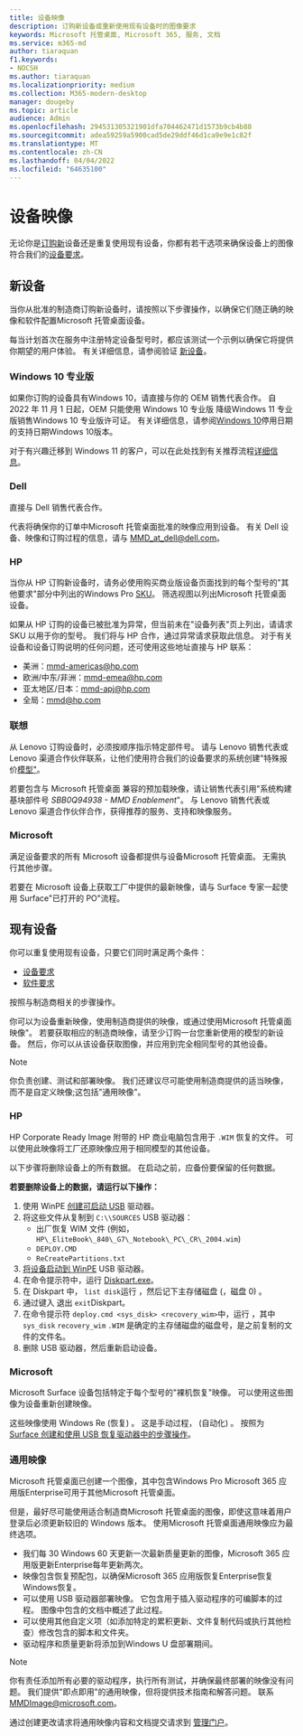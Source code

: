 ```yaml
---
title: 设备映像
description: 订购新设备或重新使用现有设备时的图像要求
keywords: Microsoft 托管桌面, Microsoft 365, 服务, 文档
ms.service: m365-md
author: tiaraquan
f1.keywords:
- NOCSH
ms.author: tiaraquan
ms.localizationpriority: medium
ms.collection: M365-modern-desktop
manager: dougeby
ms.topic: article
audience: Admin
ms.openlocfilehash: 294531305321901dfa704462471d1573b9cb4b88
ms.sourcegitcommit: adea59259a5900cad5de29ddf46d1ca9e9e1c82f
ms.translationtype: MT
ms.contentlocale: zh-CN
ms.lasthandoff: 04/04/2022
ms.locfileid: "64635100"
---
```

# <a name="device-images"></a>设备映像

无论你是[订购新](#new-devices)设备还是重复使用现有[](#existing-devices)设备，你都有若干选项来确保设备上的图像符合我们的[设备要求](device-requirements.md#check-hardware-requirements)。

## <a name="new-devices"></a>新设备

当你从批准的制造商订购新设备时[](device-requirements.md#minimum-requirements)，请按照以下步骤操作，以确保它们随正确的映像和软件配置Microsoft 托管桌面设备。

每当计划首次在服务中注册特定设备型号时，都应该测试一个示例以确保它将提供你期望的用户体验。 有关详细信息，请参阅验证 [新设备](/microsoft-365/managed-desktop/get-started/validate-device)。

### <a name="windows-10-pro"></a>Windows 10 专业版
如果你订购的设备具有Windows 10，请直接与你的 OEM 销售代表合作。 自 2022 年 11 月 1 日起，OEM 只能使用 Windows 10 专业版 降级Windows 11 专业版销售Windows 10 专业版许可证。 有关详细信息，请参阅[Windows 10](/lifecycle/products/windows-10-enterprise-and-education?msclkid=4a74c7b9b04111eca478c6fdafbc51a5)停用日期的支持日期Windows 10版本。

对于有兴趣迁移到 Windows 11 的客户，可以在此处找到有关推荐流程[详细信息](/microsoft-365/managed-desktop/intro/win11-overview)。 

### <a name="dell"></a>Dell

直接与 Dell 销售代表合作。

代表将确保你的订单中Microsoft 托管桌面批准的映像应用到设备。 有关 Dell 设备、映像和订购过程的信息，请与 MMD_at_dell@dell.com。

### <a name="hp"></a>HP

当你从 HP 订购新设备时，请务必使用购买商业版设备页面找到的每个型号的"其他要求"部分中列出的Windows Pro [SKU](https://www.microsoft.com/windows/business/devices#view-all-filter)。 筛选视图以列出Microsoft 托管桌面设备。

如果从 HP 订购的设备已被批准为异常，但当前未在"[](customizing.md)设备列表"页上列出，请请求 SKU 以用于你的型号。 我们将与 HP 合作，通过异常请求获取此信息。 对于有关设备和设备订购说明的任何问题，还可使用这些地址直接与 HP 联系：

- 美洲：mmd-americas@hp.com
- 欧洲/中东/非洲：mmd-emea@hp.com
- 亚太地区/日本：mmd-apj@hp.com
- 全局：mmd@hp.com

### <a name="lenovo"></a>联想

从 Lenovo 订购设备时，必须按顺序指示特定部件号。 请与 Lenovo 销售代表或 Lenovo 渠道合作伙伴联系，让他们使用符合我们的设备要求的系统创建"特殊报价[模型"](device-requirements.md#minimum-requirements)。

若要包含与 Microsoft 托管桌面 兼容的预加载映像，请让销售代表引用"系统构建基块部件号 *SBB0Q94938 - MMD Enablement*"。 与 Lenovo 销售代表或 Lenovo 渠道合作伙伴合作，获得推荐的服务、支持和映像服务。

### <a name="microsoft"></a>Microsoft

满足设备要求的所有 Microsoft 设备都提供与设备Microsoft 托管桌面。 无需执行其他步骤。

若要在 Microsoft 设备上获取工厂中提供的最新映像，请与 Surface 专家一起使用 Surface"已打开的 PO"流程。

## <a name="existing-devices"></a>现有设备

你可以重复使用现有设备，只要它们同时满足两个条件：

- [设备要求](device-requirements.md#minimum-requirements)
- [软件要求](device-requirements.md#installed-software)

按照与制造商相关的步骤操作。

你可以为设备重新映像，使用制造商提供的映像，或通过使用Microsoft 托管桌面映像"。 若要获取相应的制造商映像，请至少订购一台[](#new-devices)您重新使用的模型的新设备。 然后，你可以从该设备获取图像，并应用到完全相同型号的其他设备。

> [!NOTE]
> 你负责创建、测试和部署映像。 我们还建议尽可能使用制造商提供的适当映像，而不是自定义映像;这包括"通用映像"。

### <a name="hp"></a>HP

HP Corporate Ready Image 附带的 HP 商业电脑包含用于 `.WIM` 恢复的文件。 可以使用此映像将工厂还原映像应用于相同模型的其他设备。

以下步骤将删除设备上的所有数据。 在启动之前，应备份要保留的任何数据。

**若要删除设备上的数据，请运行以下操作：**

1. 使用 WinPE [创建可启动 USB](/windows-hardware/manufacture/desktop/winpe-create-usb-bootable-drive) 驱动器。
2. 将这些文件从复制到 `C:\\SOURCES` USB 驱动器：
    - 出厂恢复 WIM 文件 (例如， `HP\_EliteBook\_840\_G7\_Notebook\_PC\_CR\_2004.wim`) 
    - `DEPLOY.CMD`
    - `ReCreatePartitions.txt`
3. [将设备启动到 WinPE](https://store.hp.com/us/en/tech-takes/how-to-boot-from-usb-drive-on-windows-10-pcs) USB 驱动器。
4. 在命令提示符中，运行 [Diskpart.exe](/windows-server/administration/windows-commands/diskpart#additional-references)。
5. 在 Diskpart 中， `list disk`运行 ，然后记下主存储磁盘 (，磁盘 0) 。
6. 通过键入 退出 `exit`Diskpart。
7. 在命令提示符 `deploy.cmd <sys_disk> <recovery_wim>`中，运行 ，其中 `sys_disk` `recovery_wim` `.WIM` 是确定的主存储磁盘的磁盘号，是之前复制的文件的文件名。
8. 删除 USB 驱动器，然后重新启动设备。

### <a name="microsoft"></a>Microsoft

Microsoft Surface 设备包括特定于每个型号的"裸[](https://support.microsoft.com/en-us/surfacerecoveryimage)机恢复"映像。 可以使用这些图像为设备重新创建映像。

这些映像使用 Windows Re (恢复) 。 这是手动过程， (自动化) 。 按照为 [Surface 创建和使用 USB 恢复驱动器中的步骤操作](https://support.microsoft.com/surface/creating-and-using-a-usb-recovery-drive-for-surface-677852e2-ed34-45cb-40ef-398fc7d62c07)。

### <a name="universal-image"></a>通用映像

Microsoft 托管桌面已创建一个图像，其中包含Windows Pro Microsoft 365 应用版Enterprise可用于其他Microsoft 托管桌面。

但是，最好尽可能使用适合制造商Microsoft 托管桌面的图像，即使这意味着用户登录后必须更新较旧的 Windows 版本。 使用Microsoft 托管桌面通用映像应为最终选项。

- 我们每 30 Windows 60 天更新一次最新质量更新的图像，Microsoft 365 应用版更新Enterprise每年更新两次。
- 映像包含恢复预配包，以确保Microsoft 365 应用版恢复Enterprise恢复Windows恢复。
- 可以使用 USB 驱动器部署映像。 它包含用于插入驱动程序的可编脚本的过程。 图像中包含的文档中概述了此过程。
- 可以使用其他自定义项（如添加特定的累积更新、文件复制代码或执行其他检查）修改包含的脚本和文件夹。
- 驱动程序和质量更新将添加到Windows U 盘部署期间。

> [!NOTE]
> 你有责任添加所有必要的驱动程序，执行所有测试，并确保最终部署的映像没有问题。 我们提供"即点即用"的通用映像，但将提供技术指南和解答问题。 联系 MMDImage@microsoft.com。

通过创建更改请求将通用映像内容和文档提交请求到 [管理门户](../get-started/access-admin-portal.md)。
